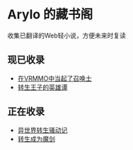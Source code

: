 # Arylo 的藏书阁

收集已翻译的Web轻小说，方便未来时复读

## 现已收录

- [在VRMMO中当起了召唤士](vrmmo/README.md)
- [转生王子的英雄谭](prince_hero/README.md)

## 正在收录

- [异世界转生骚动记](sao/README.md)
- [转生成为魔剑](magic_sword/README.md)
